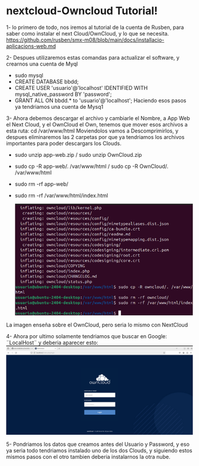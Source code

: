 # nextcloud-Owncloud Tutorial!

1- lo primero de todo, nos iremos al tutorial de la cuenta de Rusben, para saber como instalar el next Cloud/OwnCloud, y lo que se necesita.
https://github.com/rusben/smx-m08/blob/main/docs/installacio-aplicacions-web.md

2- Despues utilizaremos estas comandas para actualizar el software, y crearnos una cuenta de Myql

- sudo mysql
- CREATE DATABASE bbdd;
- CREATE USER 'usuario'@'localhost' IDENTIFIED WITH mysql_native_password BY 'password';
- GRANT ALL ON bbdd.* to 'usuario'@'localhost';
Haciendo esos pasos ya tendriamos una cuenta de Mysq1

3- Ahora debemos descargar el archivo y cambiarle el Nombre, a App Web el Next Cloud, y el OwnCloud el Own, tenemos que mover esos archivos a esta ruta: cd /var/www/html
Moviendolos vamos a Descomprimirlos, y despues eliminaremos las 2 carpetas por que ya tendriamos los archivos importantes para poder descargars los Clouds.

- sudo unzip app-web.zip / sudo unzip OwnCloud.zip
- sudo cp -R app-web/. /var/www/html / sudo cp -R OwnCloud/. /var/www/html
- sudo rm -rf app-web/
- sudo rm -rf /var/www/html/index.html

  ![Imatge](Imagenes/Imagen1.jpeg)

La imagen enseña sobre el OwnCloud, pero seria lo mismo con NextCloud

4- Ahora por ultimo solamente tendriamos que buscar en Google: ¨LocalHost¨ y deberia aparecer esto:
![Imatge](Imagenes/Imagen2.jpeg)

5- Pondriamos los datos que creamos antes del Usuario y Password, y eso ya seria todo tendriamos instalado uno de los dos Clouds, y siguiendo estos mismos pasos con el otro tambien deberia instalarnos la otra nube.
